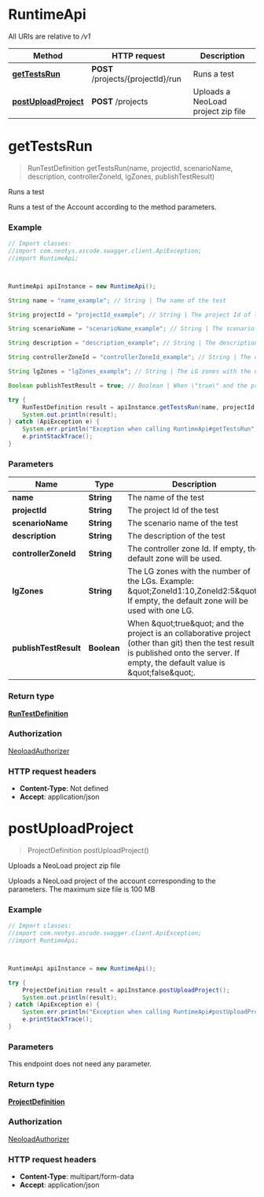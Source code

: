 # RuntimeApi

All URIs are relative to */v1*

Method | HTTP request | Description
------------- | ------------- | -------------
[**getTestsRun**](RuntimeApi.md#getTestsRun) | **POST** /projects/{projectId}/run | Runs a test
[**postUploadProject**](RuntimeApi.md#postUploadProject) | **POST** /projects | Uploads a NeoLoad project zip file




<a name="getTestsRun"></a>
# **getTestsRun**
> RunTestDefinition getTestsRun(name, projectId, scenarioName, description, controllerZoneId, lgZones, publishTestResult)

Runs a test

Runs a test of the Account according to the method parameters.

### Example
```java
// Import classes:
//import com.neotys.ascode.swagger.client.ApiException;
//import RuntimeApi;



RuntimeApi apiInstance = new RuntimeApi();

String name = "name_example"; // String | The name of the test

String projectId = "projectId_example"; // String | The project Id of the test

String scenarioName = "scenarioName_example"; // String | The scenario name of the test

String description = "description_example"; // String | The description of the test

String controllerZoneId = "controllerZoneId_example"; // String | The controller zone Id. If empty, the default zone will be used.

String lgZones = "lgZones_example"; // String | The LG zones with the number of the LGs. Example: \"ZoneId1:10,ZoneId2:5\". If empty, the default zone will be used with one LG.

Boolean publishTestResult = true; // Boolean | When \"true\" and the project is an collaborative project (other than git) then the test result is published onto the server. If empty, the default value is \"false\".

try {
    RunTestDefinition result = apiInstance.getTestsRun(name, projectId, scenarioName, description, controllerZoneId, lgZones, publishTestResult);
    System.out.println(result);
} catch (ApiException e) {
    System.err.println("Exception when calling RuntimeApi#getTestsRun");
    e.printStackTrace();
}
```

### Parameters

Name | Type | Description  | Notes
------------- | ------------- | ------------- | -------------
 **name** | **String**| The name of the test |
 **projectId** | **String**| The project Id of the test |
 **scenarioName** | **String**| The scenario name of the test |
 **description** | **String**| The description of the test | [optional]
 **controllerZoneId** | **String**| The controller zone Id. If empty, the default zone will be used. | [optional]
 **lgZones** | **String**| The LG zones with the number of the LGs. Example: \&quot;ZoneId1:10,ZoneId2:5\&quot;. If empty, the default zone will be used with one LG. | [optional]
 **publishTestResult** | **Boolean**| When \&quot;true\&quot; and the project is an collaborative project (other than git) then the test result is published onto the server. If empty, the default value is \&quot;false\&quot;. | [optional]


### Return type

[**RunTestDefinition**](RunTestDefinition.md)

### Authorization

[NeoloadAuthorizer](../README.md#NeoloadAuthorizer)

### HTTP request headers

 - **Content-Type**: Not defined
 - **Accept**: application/json


<a name="postUploadProject"></a>
# **postUploadProject**
> ProjectDefinition postUploadProject()

Uploads a NeoLoad project zip file

Uploads a NeoLoad project of the account corresponding to the parameters. The maximum size file is 100 MB

### Example
```java
// Import classes:
//import com.neotys.ascode.swagger.client.ApiException;
//import RuntimeApi;



RuntimeApi apiInstance = new RuntimeApi();

try {
    ProjectDefinition result = apiInstance.postUploadProject();
    System.out.println(result);
} catch (ApiException e) {
    System.err.println("Exception when calling RuntimeApi#postUploadProject");
    e.printStackTrace();
}
```

### Parameters
This endpoint does not need any parameter.


### Return type

[**ProjectDefinition**](ProjectDefinition.md)

### Authorization

[NeoloadAuthorizer](../README.md#NeoloadAuthorizer)

### HTTP request headers

 - **Content-Type**: multipart/form-data
 - **Accept**: application/json




